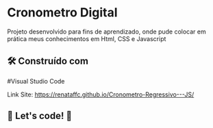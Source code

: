 # Cronometro Digital

Projeto desenvolvido para fins de aprendizado, onde pude colocar em prática meus conhecimentos em Html, CSS e Javascript

## 🛠️ Construído com

#Visual Studio Code

Link Site: https://renataffc.github.io/Cronometro-Regressivo---JS/
## 🚀 Let's code! 🚀

